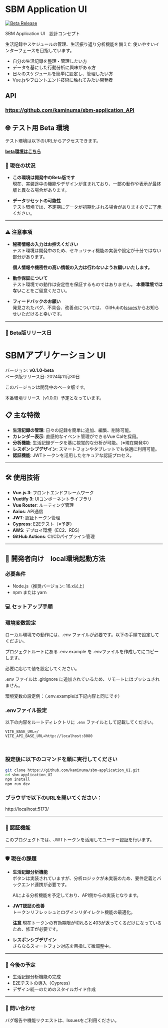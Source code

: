 # SBM Application UI

[![Beta Release](https://img.shields.io/badge/release-beta-blue)](https://github.com/kaminuma/sbm-application_UI/releases)

SBM Application UI　設計コンセプト

生活記録やスケジュールの管理、生活振り返り分析機能を備えた
使いやすいインターフェースを目指しています。
- 自分の生活記録を整理・管理したい方  
- データを基にした行動分析に興味がある方  
- 日々のスケジュールを簡単に設定し、管理したい方  
- Vue.jsやフロントエンド技術に触れてみたい開発者  

## API 
### https://github.com/kaminuma/sbm-application_API

## 🌐 テスト用 Beta 環境

テスト環境は以下のURLからアクセスできます。

**[beta環境はこちら](https://sbm-app.com/)**

### 🚧 現在の状況

- **この環境は開発中のBeta版です**  
  現在、実装途中の機能やデザインが含まれており、一部の動作や表示が最終版と異なる場合があります。

- **データリセットの可能性**  
  テスト環境では、不定期にデータが初期化される場合がありますのでご了承ください。

---

### ⚠️ 注意事項

- **秘密情報の入力はお控えください**  
  テスト環境は開発中のため、セキュリティ機能の実装や設定が十分ではない部分があります。

  **個人情報や機密性の高い情報の入力は行わないようお願いいたします。**

- **動作保証について**  
  テスト環境での動作は安定性を保証するものではありません。
  **本番環境ではない**ことをご留意ください。

- **フィードバックのお願い**  
  発見されたバグ、不具合、改善点については、
  GitHubの[Issues](https://github.com/kaminuma/sbm-application_UI/issues)からお知らせいただけると幸いです。

---

### 📅 Beta版リリース日
# SBMアプリケーション UI  
バージョン: **v0.1.0-beta**  
ベータ版リリース日: 2024年11月30日  

このバージョンは開発中のベータ版です。 

本番環境リリース（v1.0.0）予定となっています。



## 📋 主な特徴

- **生活記録の管理**: 日々の記録を簡単に追加、編集、削除可能。
- **カレンダー表示**: 直感的なイベント管理ができるVue Calを採用。
- **分析機能**: 生活記録データを基に視覚的な分析が可能。（※現在開発中）
- **レスポンシブデザイン**: スマートフォンやタブレットでも快適に利用可能。
- **認証機能**: JWTトークンを活用したセキュアな認証プロセス。

---

## 🛠️ 使用技術

- **Vue.js 3**: フロントエンドフレームワーク
- **Vuetify 3**: UIコンポーネントライブラリ
- **Vue Router**: ルーティング管理
- **Axios**: API通信
- **JWT**: 認証トークン管理
- **Cypress**: E2Eテスト（※予定）
- **AWS**: デプロイ環境（EC2、RDS）
- **GitHub Actions**: CI/CDパイプライン管理
---

## 🚀 開発者向け　local環境起動方法

### 必要条件

- Node.js（推奨バージョン: 16.x以上）
- npm または yarn

### 💻 セットアップ手順

### 環境変数設定

ローカル環境での動作には、.env ファイルが必要です。以下の手順で設定してください。

プロジェクトルートにある .env.example を .envファイルを作成してにコピーします。

必要に応じて値を設定してください。

.env ファイルは .gitignore に追加されているため、リモートにはプッシュされません。

環境変数の設定例：（.env.exampleは下記内容と同じです）

### .envファイル設定
以下の内容をルートディレクトリに `.env` ファイルとして記載してください。
```plaintext
VITE_BASE_URL=/
VITE_API_BASE_URL=http://localhost:8080
```
<br>

### 設定後に以下のコマンドを順に実行してください

```bash
git clone https://github.com/kaminuma/sbm-application_UI.git
cd sbm-application_UI
npm install
npm run dev
```




### ブラウザで以下のURLを開いてください：
http://localhost:5173/

---
### 🔐 認証機能

このプロジェクトでは、JWTトークンを活用してユーザー認証を行います。

---

### 🛡️ 現在の課題

- **生活記録分析機能**  
  ボタンは実装されていますが、分析ロジックが未実装のため、要件定義とバックエンド連携が必要です。
  
  AIによる分析機能を予定しており、API側からの実装となります。

- **JWT認証の改善**  
  トークンリフレッシュとログインリダイレクト機能の最適化。

  **注意** 現在トークンの有効期限が切れると403が返ってくるだけになっているため、修正が必要です。

- **レスポンシブデザイン**  
  さらなるスマートフォン対応を目指して微調整中。

---

### 📖 今後の予定

- 生活記録分析機能の完成
- E2Eテストの導入（Cypress）
- デザイン統一のためのスタイルガイド作成

---

### 📧 問い合わせ
バグ報告や機能リクエストは、Issuesをご利用ください。

